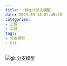 ```yaml
---
title: 一种git分支模型
date: 2023-09-10 02:49:28
categories:
- 工程
- 工具
tags:
- 分支模型
- Git
---
```




![git 分支模型](/pic/工程/工具/git/分支模型.png)